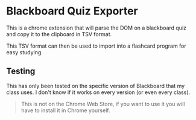 # Blackboard Quiz Exporter
This is a chrome extension that will parse the DOM on a blackboard quiz and copy it to the clipboard in TSV format.

This TSV format can then be used to import into a flashcard program for easy studying.

## Testing
This has only been tested on the specific version of Blackboard that my class uses.  I don't know if it works on every version (or even every class).

> This is not on the Chrome Web Store, if you want to use it you will have to install it in Chrome yourself.
